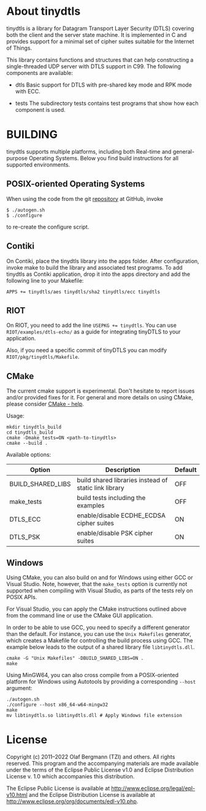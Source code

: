 # About tinydtls

tinydtls is a library for Datagram Transport Layer Security (DTLS)
covering both the client and the server state machine. It is
implemented in C and provides support for a minimal set of cipher
suites suitable for the Internet of Things.

This library contains functions and structures that can help
constructing a single-threaded UDP server with DTLS support in
C99. The following components are available:

* dtls
  Basic support for DTLS with pre-shared key mode and RPK mode with ECC.

* tests
  The subdirectory tests contains test programs that show how each
  component is used.

# BUILDING

tinydtls supports multiple platforms, including both Real-time
and general-purpose Operating Systems. Below you find build instructions for
all supported environments.

## POSIX-oriented Operating Systems

When using the code from the git
[repository](https://github.com/eclipse/tinydtls) at GitHub, invoke

    $ ./autogen.sh
    $ ./configure

to re-create the configure script.

## Contiki

On Contiki, place the tinydtls library into the apps folder. After
configuration, invoke make to build the library and associated test
programs. To add tinydtls as Contiki application, drop it into the
apps directory and add the following line to your Makefile:

    APPS += tinydtls/aes tinydtls/sha2 tinydtls/ecc tinydtls

## RIOT

On RIOT, you need to add the line `USEPKG += tinydtls`.
You can use `RIOT/examples/dtls-echo/` as a guide for integrating tinyDTLS
to your application.

Also, if you need a specific commit of tinyDTLS you can modify
`RIOT/pkg/tinydtls/Makefile`.

## CMake

The current cmake support is experimental. Don't hesitate to report issues
and/or provided fixes for it. For general and more details on using CMake,
please consider [CMake - help](https://cmake.org/cmake/help/latest/index.html).

Usage:

```
mkdir tinydtls_build
cd tinydtls_build
cmake -Dmake_tests=ON <path-to-tinydtls>
cmake --build .
```

Available options:

| Option | Description | Default |
| ------ | ----------- | ------- |
| BUILD_SHARED_LIBS | build shared libraries instead of static link library | OFF |
| make_tests | build tests including the examples | OFF |
| DTLS_ECC | enable/disable ECDHE_ECDSA cipher suites | ON |
| DTLS_PSK | enable/disable PSK cipher suites | ON |

## Windows

Using CMake, you can also build on and for Windows using either GCC or Visual
Studio.
Note, however, that the `make_tests` option is currently not supported when
compiling with Visual Studio, as parts of the tests rely on POSIX APIs.

For Visual Studio, you can apply the CMake instructions outlined above from the
command line or use the CMake GUI application.

In order to be able to use GCC, you need to specify a different generator than
the default.
For instance, you can use the `Unix Makefiles` generator, which creates a
Makefile for controlling the build process using GCC.
The example below leads to the output of a shared library file
`libtinydtls.dll`.

```
cmake -G "Unix Makefiles" -DBUILD_SHARED_LIBS=ON .
make
```

Using MinGW64, you can also cross compile from a POSIX-oriented
platform for Windows using Autotools by providing a corresponding `--host`
argument:

```
./autogen.sh
./configure --host x86_64-w64-mingw32
make
mv libtinydtls.so libtinydtls.dll # Apply Windows file extension
```

# License

Copyright (c) 2011–2022 Olaf Bergmann (TZI) and others.
All rights reserved. This program and the accompanying materials
are made available under the terms of the Eclipse Public License v1.0
and Eclipse Distribution License v. 1.0 which accompanies this distribution.

The Eclipse Public License is available at
http://www.eclipse.org/legal/epl-v10.html and the Eclipse Distribution
License is available at
http://www.eclipse.org/org/documents/edl-v10.php.
